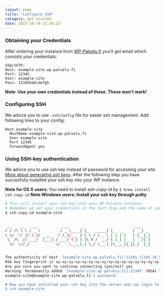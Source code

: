 ```yaml
---
layout: page
title: "Configure SSH"
category: get-started
date: 2015-10-10 22:20:23
---
```


### Obtaining your Credentials

After ordering your instance from [WP-Palvelu.fi](https://wp-palvelu.fi) you'll get email which consists your credentials:

    SSH/SFTP:
    Host: example-site.wp-palvelu.fi
    Port: 12345
    User: example-site
    Pass: 123456abcdefgh

**Note: Use your own credentials instead of these. These won't work!**
### Configuring SSH

We advice you to use ```.ssh/config``` file for easier ssh management. Add following lines to your config:

    Host example-site
      HostName example-site.wp-palvelu.fi
      User example-site
      Port 12345
      ForwardAgent yes

### Using SSH-key authentication
We advice you to use ssh key instead of password for accessing your site. [More about generating ssh keys](https://help.github.com/articles/generating-ssh-keys/). After the following step you have succesfully installed your ssh key into your WP instance.

**Note for OS X users:** You need to install *ssh-copy-id* by ```$ brew install ssh-copy-id```
**Note Windows users: Install your ssh key through putty**

```bash
# This will install your ssh-key into your WP-Palvelu instance.
# Remember we set your credentials in the last step and the name of your site won't be example-site
$ ssh-copy-id example-site


 __    __   ___           ___      _           _           ___
/ / /\ \ \ / _ \         / _ \__ _| |_   _____| |_   _    /  _| _
\ \/  \/ // /_)/  ___   / /_)/ _` | \ \ / / _ \ | | | |   | |_ |_|
 \  /\  // ___/  |___| / ___/ (_| | |\ V /  __/ | |_| | _ |  _|| |
  \/  \//_/            \/    \__,_|_| \_/ \___|_|\__,_||_||_|  |_|


The authenticity of host '[example-site.wp-palvelu.fi]:12345 ([185.26.50.24]:12345)' cant be established.
RSA key fingerprint is xy:xy:xy:xy:xy:xy:xy:xy:xy:xy:xy:xy:xy:xy:xy:xy.
Are you sure you want to continue connecting (yes/no)? yes
Warning: Permanently added '[example-site.wp-palvelu.fi]:12345' (RSA) to the list of known hosts.
example-site@example-site.wp-palvelu.fi's password:

# Now you have installed your ssh key into the server and can login to the site by:
$ ssh example-site
```

